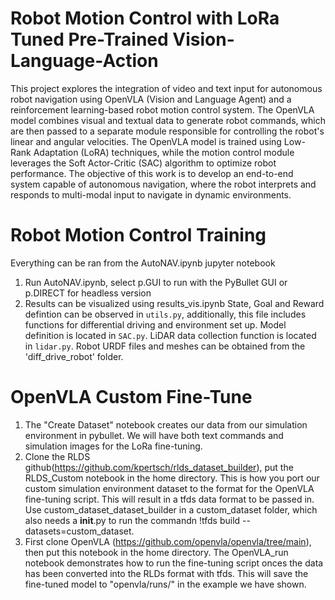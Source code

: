 # Robot Motion Control with LoRa Tuned Pre-Trained Vision-Language-Action
This project explores the integration of video and text input for autonomous robot navigation using OpenVLA (Vision and Language Agent) and a reinforcement learning-based robot motion control system. The OpenVLA model combines visual and textual data to generate robot commands, which are then passed to a separate module responsible for controlling the robot's linear and angular velocities. The OpenVLA model is trained using Low-Rank Adaptation (LoRA) techniques, while the motion control module leverages the Soft Actor-Critic (SAC) algorithm to optimize robot performance. The objective of this work is to develop an end-to-end system capable of autonomous navigation, where the robot interprets and responds to multi-modal input to navigate in dynamic environments.

# Robot Motion Control Training
Everything can be ran from the AutoNAV.ipynb jupyter notebook
1. Run AutoNAV.ipynb, select p.GUI to run with the PyBullet GUI or p.DIRECT for headless version
2. Results can be visualized using results_vis.ipynb
State, Goal and Reward defintion can be observed in `utils.py`, additionally, this file includes functions for differential driving and environment set up. Model definition is located in `SAC.py`. LiDAR data collection function is located in `lidar.py`. Robot URDF files and meshes can be obtained from the 'diff_drive_robot' folder.

# OpenVLA Custom Fine-Tune
1. The "Create Dataset" notebook creates our data from our simulation environment in pybullet. We will have both text commands and simulation images for the LoRa fine-tuning.
2. Clone the RLDS github(https://github.com/kpertsch/rlds_dataset_builder), put the RLDS_Custom notebook in the home directory. This is how you port our custom simulation environment dataset to the format for the OpenVLA fine-tuning script. This will result in a tfds data format to be passed in. Use custom_dataset_dataset_builder in a custom_dataset folder, which also needs a __init__.py to run the commandn !tfds build --datasets=custom_dataset.
3. First clone OpenVLA (https://github.com/openvla/openvla/tree/main), then put this notebook in the home directory. The OpenVLA_run notebook demonstrates how to run the fine-tuning script onces the data has been converted into the RLDs format with tfds. This will save the fine-tuned model to "openvla/runs/" in the example we have shown.

